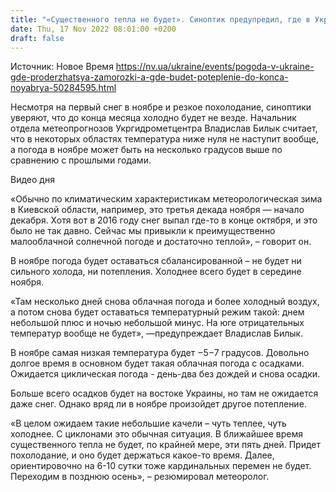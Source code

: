 ```yaml
---
title: "«Существенного тепла не будет». Синоптик предупредил, где в Украине будет морозно до конца ноября"
date: Thu, 17 Nov 2022 08:01:00 +0200
draft: false
---
```

Источник: Новое Время https://nv.ua/ukraine/events/pogoda-v-ukraine-gde-proderzhatsya-zamorozki-a-gde-budet-poteplenie-do-konca-noyabrya-50284595.html


Несмотря на первый снег в ноябре и резкое похолодание, синоптики уверяют, что до конца месяца холодно будет не везде. Начальник отдела метеопрогнозов Укргидрометцентра Владислав Билык считает, что в некоторых областях температура ниже нуля не наступит вообще, а погода в ноябре может быть на несколько градусов выше по сравнению с прошлыми годами.

 Видео дня   

«Обычно по климатическим характеристикам метеорологическая зима в Киевской области, например, это третья декада ноября — начало декабря. Хотя вот в 2016 году снег выпал где-то в конце октября, и это было не так давно. Сейчас мы привыкли к преимущественно малооблачной солнечной погоде и достаточно теплой», – говорит он.

В ноябре погода будет оставаться сбалансированной – не будет ни сильного холода, ни потепления. Холоднее всего будет в середине ноября.

«Там несколько дней снова облачная погода и более холодный воздух, а потом снова будет оставаться температурный режим такой: днем небольшой плюс и ночью небольшой минус. На юге отрицательных температур вообще не будет», ―предупреждает Владислав Билык.

В ноябре самая низкая температура будет −5−7 градусов. Довольно долгое время в основном будет такая облачная погода с осадками. Ожидается циклическая погода - день-два без дождей и снова осадки.

Больше всего осадков будет на востоке Украины, но там не ожидается даже снег. Однако вряд ли в ноябре произойдет другое потепление.

«В целом ожидаем такие небольшие качели – чуть теплее, чуть холоднее. С циклонами это обычная ситуация. В ближайшее время существенного тепла не будет, по крайней мере, эти пять дней. Придет похолодание, и оно будет держаться какое-то время. Далее, ориентировочно на 6-10 сутки тоже кардинальных перемен не будет. Переходим в позднюю осень», – резюмировал метеоролог.
